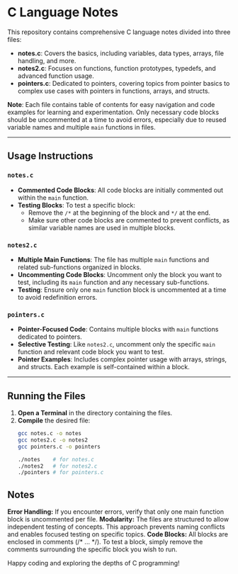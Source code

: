# C Language Notes

This repository contains comprehensive C language notes divided into three files:
- **notes.c**: Covers the basics, including variables, data types, arrays, file handling, and more.
- **notes2.c**: Focuses on functions, function prototypes, typedefs, and advanced function usage.
- **pointers.c**: Dedicated to pointers, covering topics from pointer basics to complex use cases with pointers in functions, arrays, and structs.

**Note**: Each file contains table of contents for easy navigation and code examples for learning and experimentation. Only necessary code blocks should be uncommented at a time to avoid errors, especially due to reused variable names and multiple `main` functions in files.

---

## Usage Instructions

### `notes.c`
- **Commented Code Blocks**: All code blocks are initially commented out within the `main` function.
- **Testing Blocks**: To test a specific block:
  - Remove the `/*` at the beginning of the block and `*/` at the end.
  - Make sure other code blocks are commented to prevent conflicts, as similar variable names are used in multiple blocks.
  
### `notes2.c`
- **Multiple Main Functions**: The file has multiple `main` functions and related sub-functions organized in blocks.
- **Uncommenting Code Blocks**: Uncomment only the block you want to test, including its `main` function and any necessary sub-functions. 
- **Testing**: Ensure only one `main` function block is uncommented at a time to avoid redefinition errors.

### `pointers.c`
- **Pointer-Focused Code**: Contains multiple blocks with `main` functions dedicated to pointers.
- **Selective Testing**: Like `notes2.c`, uncomment only the specific `main` function and relevant code block you want to test.
- **Pointer Examples**: Includes complex pointer usage with arrays, strings, and structs. Each example is self-contained within a block.

---

## Running the Files

1. **Open a Terminal** in the directory containing the files.
2. **Compile** the desired file:
   ```bash
   gcc notes.c -o notes
   gcc notes2.c -o notes2
   gcc pointers.c -o pointers

   ./notes    # for notes.c
   ./notes2   # for notes2.c
   ./pointers # for pointers.c
   ```
## Notes
**Error Handling:** If you encounter errors, verify that only one main function block is uncommented per file.
**Modularity:** The files are structured to allow independent testing of concepts. This approach prevents naming conflicts and enables focused testing on specific topics.
**Code Blocks:** All blocks are enclosed in comments (/* ... */). To test a block, simply remove the comments surrounding the specific block you wish to run.

Happy coding and exploring the depths of C programming!
